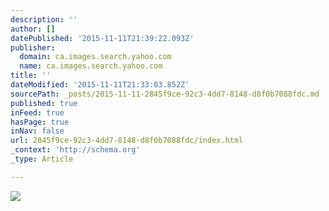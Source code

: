 ```yaml
---
description: ''
author: []
datePublished: '2015-11-11T21:39:22.093Z'
publisher:
  domain: ca.images.search.yahoo.com
  name: ca.images.search.yahoo.com
title: ''
dateModified: '2015-11-11T21:33:03.852Z'
sourcePath: _posts/2015-11-11-2845f9ce-92c3-4dd7-8148-d8f0b7088fdc.md
published: true
inFeed: true
hasPage: true
inNav: false
url: 2845f9ce-92c3-4dd7-8148-d8f0b7088fdc/index.html
_context: 'http://schema.org'
_type: Article

---
```

![](http://retroexpressions.net/wp-content/uploads/2014/06/vintage-volkswagen-beetle-bug-04.jpg)